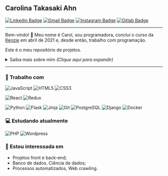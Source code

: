 ## Carolina Takasaki Ahn

[![Linkedin Badge](https://img.shields.io/badge/-LinkedIn-blue?style=flat-square&logo=Linkedin&logoColor=white&link=https://www.linkedin.com/in/carolina-ahn/)](https://www.linkedin.com/in/carolina-ahn/)
[![Gmail Badge](https://img.shields.io/badge/-Email-c14438?style=flat-square&logo=Gmail&logoColor=white&link=mailto:ahncarolina@gmail.com)](mailto:ahncarolina@gmail.com)
[![Instagram Badge](https://img.shields.io/badge/-Instagram-CD328E?style=flat-square&logo=Instagram&logoColor=white&link=https://www.instagram.com/carolahn)](https://www.instagram.com/carolahn/)
[![Gitlab Badge](https://img.shields.io/badge/-GitLab-292961?style=flat-square&logo=gitlab&logoColor=white&xml?url=https://simpleicons.org/icons/gitlab.svg)](https://gitlab.com/ahncarolina)

---

Bem-vindo! 👋 Meu nome é Carol, sou programadora, concluí o curso da [Kenzie](https://kenzie.com.br/) em abril de 2021 e, desde então, trabalho com programação.

Este é o meu repositório de projetos.

<details>
<summary> Saiba mais sobre mim <i>(Clique aqui para expandir)</i> </summary>

### 📖 Sobre mim

Sou engenheira eletricista (UFSC - 2013), trabalhei na área de eficiência energética para a indústria e, atualmente, atuo na área de programação.

Realizei o curso de desenvolvimento fullstack na [Kenzie](https://kenzie.com.br/), concluído em abril de 2021.
Trabalhei como desenvolvedora front-end na [Esparta](https://esparta.io/) até julho de 2021, quando tomei posse como Técnico Judiciário - Administrativo na JFPR.

Atualmente atuo na área de TI e continuo me aprofundando em React.

Como hobbies, gosto de ler, assistir a seriados, cozinhar e treinar :muscle: .

</details>

---

### 💼 Trabalho com

![JavaScript](https://img.shields.io/badge/-JavaScript-efd81d?style=flat-square&logo=javascript&logoColor=fff)
![HTML5](https://img.shields.io/badge/-HTML5-E34F26?style=flat-square&logo=html5&logoColor=white)
![CSS3](https://img.shields.io/badge/-CSS3-549FDE?style=flat-square&logo=css3&logoColor=white)

![React](https://img.shields.io/badge/-React-17B6E7?style=flat-square&logo=React&logoColor=white)
![Redux](https://img.shields.io/badge/-Redux-7248B6?style=flat-square&logo=Redux&logoColor=white)

![Python](https://img.shields.io/badge/-Python-3776AB?style=flat-square&logo=python&logoColor=fff)
![Flask](https://img.shields.io/badge/-Flask-000000?style=flat-square&logo=flask&logoColor=white)
![Jinja](https://img.shields.io/badge/-Jinja-B41717?style=flat-square&logo=jinja&logoColor=white)
![Git](https://img.shields.io/badge/-Git-F54D27?style=flat-square&logo=git&logoColor=white)
![PostgreSQL](https://img.shields.io/badge/-PostgreSQL-336790?style=flat-square&logo=PostgreSQL&logoColor=white)
![Django](https://img.shields.io/badge/Django-092E20?style=for-the-badge&logo=django&logoColor=green)
![Docker](https://img.shields.io/badge/Docker-2CA5E0?style=for-the-badge&logo=docker&logoColor=white)

### 💻 Estudando atualmente
![PHP](https://img.shields.io/badge/PHP-777BB4?style=for-the-badge&logo=php&logoColor=white)
![Wordpress](https://img.shields.io/badge/Wordpress-21759B?style=for-the-badge&logo=wordpress&logoColor=white)

### 👀 Estou interessada em

- Projetos front e back-end;
- Banco de dados, Ciência de dados;
- Processos automatizados, Web crawling.
